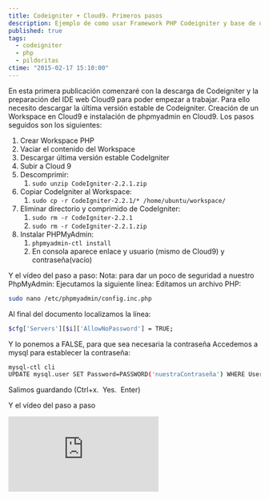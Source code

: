 ```yaml
---
title: Codeigniter + Cloud9. Primeros pasos
description: Ejemplo de como usar Framework PHP Codeigniter y base de datos MySql usando IDE web Cloud9
published: true
tags:
  - codeigniter
  - php
  - pildoritas
ctime: "2015-02-17 15:10:00"
---
```


En esta primera publicación comenzaré con la descarga de Codeigniter y la preparación del IDE web Cloud9 para poder empezar a trabajar. Para ello necesito descargar la última versión estable de Codeigniter. Creación de un Workspace en Cloud9 e instalación de phpmyadmin en Cloud9. Los pasos seguidos son los siguientes:

<ol class="list-bullets">
  <li>Crear Workspace PHP</li>
  <li>Vaciar el contenido del Workspace</li>
  <li>Descargar última versión estable CodeIgniter</li>
  <li>Subir a Cloud 9</li>
  <li>Descomprimir:
    <ol class="list-bullets">
      <li><code>sudo unzip CodeIgniter-2.2.1.zip</code></li>
    </ol>
  </li>
  <li>Copiar CodeIgniter al Workspace:
    <ol class="list-bullets">
      <li><code>sudo cp -r CodeIgniter-2.2.1/* /home/ubuntu/workspace/</code></li>
    </ol>
  </li>
  <li>Eliminar directorio y comprimido de CodeIgniter:
    <ol class="list-bullets">
      <li><code>sudo rm -r CodeIgniter-2.2.1</code></li>
      <li><code>sudo rm -r CodeIgniter-2.2.1.zip</code></li>
    </ol>
  </li>
  <li>Instalar PHPMyAdmin:
    <ol class="list-bullets">
      <li><code>phpmyadmin-ctl install</code></li>
      <li>En consola aparece enlace y usuario (mismo de Cloud9) y contraseña(vacío)</li>
    </ol>
  </li>
</ol>

Y el vídeo del paso a paso: Nota: para dar un poco de seguridad a nuestro PhpMyAdmin: Ejecutamos la siguiente línea: Editamos un archivo PHP:

```bash
sudo nano /etc/phpmyadmin/config.inc.php 
```

Al final del documento localizamos la línea:

```bash
$cfg['Servers'][$i]['AllowNoPassword'] = TRUE;
```

Y lo ponemos a FALSE, para que sea necesaria la contraseña Accedemos a mysql para establecer la contraseña:

```bash
mysql-ctl cli
UPDATE mysql.user SET Password=PASSWORD('nuestraContraseña') WHERE User='poner_usuario_cloud9';
```

Salimos guardando (Ctrl+x.  Yes.  Enter)

Y el vídeo del paso a paso

<div class="ratio-16-9">
  <iframe title="Codeigniter con IDE Web Cloud9" type="text/html" src="http://www.youtube.com/embed/GO04WRhjjVk?autoplay=0&origin=https://ivanalbizu.eu/" frameborder="0"></iframe>
</div>
